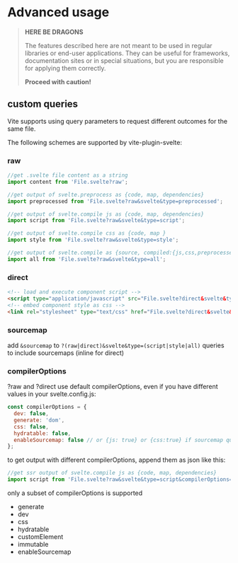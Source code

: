 # Advanced usage

> **HERE BE DRAGONS**
>
> The features described here are not meant to be used in regular libraries or end-user applications.
> They can be useful for frameworks, documentation sites or in special situations, but you are responsible for applying them correctly.
>
> **Proceed with caution!**

## custom queries

Vite supports using query parameters to request different outcomes for the same file.

The following schemes are supported by vite-plugin-svelte:

### raw

```js
//get .svelte file content as a string
import content from 'File.svelte?raw';

//get output of svelte.preprocess as {code, map, dependencies}
import preprocessed from 'File.svelte?raw&svelte&type=preprocessed';

//get output of svelte.compile js as {code, map, dependencies}
import script from 'File.svelte?raw&svelte&type=script';

//get output of svelte.compile css as {code, map }
import style from 'File.svelte?raw&svelte&type=style';

//get output of svelte.compile as {source, compiled:{js,css,preprocessed,dependencies,ast}}
import all from 'File.svelte?raw&svelte&type=all';
```

### direct

```html
<!-- load and execute component script -->
<script type="application/javascript" src="File.svelte?direct&svelte&type=script&lang.js" />
<!-- embed component style as css -->
<link rel="stylesheet" type="text/css" href="File.svelte?direct&svelte&type=script&lang.css" />
```

### sourcemap

add `&sourcemap` to `?(raw|direct)&svelte&type=(script|style|all)` queries to include sourcemaps (inline for direct)

### compilerOptions

?raw and ?direct use default compilerOptions, even if you have different values in your svelte.config.js:

```js
const compilerOptions = {
  dev: false,
  generate: 'dom',
  css: false,
  hydratable: false,
  enableSourcemap: false // or {js: true} or {css:true} if sourcemap query is set
};
```

to get output with different compilerOptions, append them as json like this:

```js
//get ssr output of svelte.compile js as {code, map, dependencies}
import script from 'File.svelte?raw&svelte&type=script&compilerOptions={generate:"ssr"}';
```

only a subset of compilerOptions is supported

- generate
- dev
- css
- hydratable
- customElement
- immutable
- enableSourcemap
